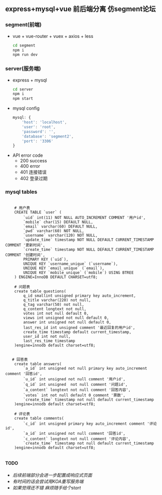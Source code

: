 ## express+mysql+vue 前后端分离 仿segment论坛

### segment(前端)
- vue + vue-router + vuex + axios + less   
	```bash
    cd segment  
    npm i
    npm run dev

	```		


### server(服务端)
- express + mysql
	```bash
    cd server
    npm i
    npm start

	```
- mysql config
	```js
	mysql: {
        'host': 'localhost',
        'user': 'root',
        'password': '',
        'database': 'segment2',
        'port': '3306'
    }
	```	
- API error code
    - 200 success
    - 400 error  
    - 401 连接错误  
    - 402 登录过期



### mysql tables
```mysql

    # 用户表
    CREATE TABLE `user` (
        `uid` int(11) NOT NULL AUTO_INCREMENT COMMENT '用户id',
        `mobile` char(15) DEFAULT NULL,
        `email` varchar(60) DEFAULT NULL,
        `pwd` varchar(60) NOT NULL,
        `username` varchar(120) NOT NULL,
        `update_time` timestamp NOT NULL DEFAULT CURRENT_TIMESTAMP COMMENT '更新时间',
        `create_time` timestamp NOT NULL DEFAULT CURRENT_TIMESTAMP COMMENT '创建时间',
        PRIMARY KEY (`uid`),
        UNIQUE KEY `username_unique` (`username`),
        UNIQUE KEY `email_unique` (`email`),
        UNIQUE KEY `mobile_unique` (`mobile`) USING BTREE
    ) ENGINE=InnoDB DEFAULT CHARSET=utf8;

    # 问题表
    create table questions(
        q_id smallint unsigned primary key auto_increment,
        q_title varchar(220) not null,
        q_tag varchar(50) not null,
        q_content longtext not null,
        votes int not null default 0,
        views int unsigned not null default 0,
        answer int unsigned not null default 0,
        last_res_id int unsigned comment '最近回复的用户id',
        create_time timestamp default current_timestamp,
        user_id int not null,
        last_res_time timestamp
    )engine=innodb default charset=utf8;
   

   # 回答表
    create table answers(
        `a_id` int unsigned not null primary key auto_increment comment '回答id',
        `u_id` int unsigned not null comment '用户id',
        `q_id` int unsigned  not null comment '问题id',
        `a_content` longtext not null comment '回答内容',
        `votes` int not null default 0 comment '票数',
        `create_time` timestamp not null default current_timestamp
    )engine=innodb default charset=utf8;

    # 评论表 
    create table comments(
        `c_id` int unsigned primary key auto_increment comment '评论id',
        `a_id` int unsigned not null comment '回答id',
        `c_content` longtext not null comment '评论内容',
        `create_time` timestamp not null default current_timestamp
    )engine=innodb default charset=utf8;
    
```

#### TODO
- *后续前端部分会进一步配置成响应式页面*
- *有时间的话会尝试用KOA重写服务端*
- *如果觉得还不错 麻烦随手给个start*